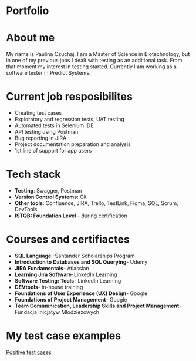 # Portfolio
# About me 
My name is Paulina Czuchaj. I am a Master of Science in Biotechnology, but in one of my previous jobs I dealt with testing as an additional task. From that moment my interest in testing started. Currently I am working as a software tester in Predict Systems.

# Current job resposibilites
* Creating test cases
* Exploratory and regression tests, UAT testing
* Automated tests in Selenium IDE 
* API testing using Postman
* Bug reporting in JIRA 
* Project documentation preparation and analysis
* 1st line of support for app users 

# Tech stack 
* **Testing**: Swagger, Postman
* **Version Control Systems**: Git
* **Other tools**: Confluence, JIRA, Trello, TestLink, Figma, SQL, Scrum, DevTools, 
* **ISTQB: Foundation Level** - during certification


# Courses and certifiactes
* **SQL Language** -Santander Scholarships Program
* **Introduction to Databases and SQL Querying**- Udemy
* **JIRA Fundamentals**- Atlassian  
* **Learning Jira Software**-LinkedIn Learning
* **Software Testing: Tools**- LinkedIn Learning
* **DEVtools**- in-house training 
* **Foundations of User Experience (UX) Design**- Google
* F**oundations of Project Management**- Google 
* **Team Communication, Leadership Skills and Project Management**-Fundacja Inicjatyw Młodzieżowych

# My test case examples
[Positive test cases](https://docs.google.com/document/d/1ho-UH3BU3c3q3g4pbaoWrF238O0MqoF1/edit#)



